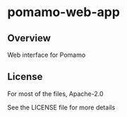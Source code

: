 # pomamo-web-app

## Overview

Web interface for Pomamo

## License

For most of the files, Apache-2.0

See the LICENSE file for more details

